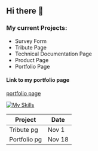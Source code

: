 ## Hi there 👋

### My current Projects:
- Survey Form
- Tribute Page
- Technical Documentation Page
- Product Page
- Portfolio Page

#### Link to my portfolio page
[portfolio page](https://RonnieCargo.github.io/myportfolio)

[![My Skills](https://skillicons.dev/icons?i=js,html,css,wasm)](https://skillicons.dev)

| Project  | Date |
| ------------- | ------------- |
| Tribute pg  | Nov 1  |
| Portfolio pg  | Nov 18  |

<!--
**RonnieCargo/RonnieCargo** is a ✨ _special_ ✨ repository because its `README.md` (this file) appears on your GitHub profile.

Here are some ideas to get you started:

- 🔭 I’m currently working on ...
- 🌱 I’m currently learning ...
- 👯 I’m looking to collaborate on ...
- 🤔 I’m looking for help with ...
- 💬 Ask me about ...
- 📫 How to reach me: ...
- 😄 Pronouns: ...
- ⚡ Fun fact: ...
-->
